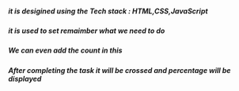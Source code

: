 <h5>it is desigined using the Tech stack : HTML,CSS,JavaScript</h5>
<h5>it is used to set remaimber what we need to do</h5>
<h5>We can even add the count in this</h5>
<h5>After completing the task it will be crossed and percentage will be displayed</h5>

